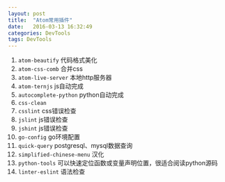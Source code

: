 ```yaml
---
layout: post
title:  "Atom常用插件"
date:   2016-03-13 16:32:49
categories: DevTools
tags: DevTools
---
```


1. `atom-beautify` 代码格式美化
2. `atom-css-comb` 合并css
3. `atom-live-server` 本地http服务器
4. `atom-ternjs` js自动完成
5. `autocomplete-python` python自动完成
6. `css-clean`
7. `csslint` css错误检查
8. `jslint` js错误检查
9. `jshint` js错误检查
10. `go-config` go环境配置
11. `quick-query` postgresql、mysql数据查询
12. `simplified-chinese-menu` 汉化
13. `python-tools` 可以快速定位函数或变量声明位置，很适合阅读python源码
14. `linter-eslint`  语法检查
